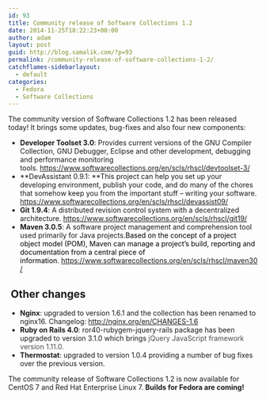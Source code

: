 ```yaml
---
id: 93
title: Community release of Software Collections 1.2
date: 2014-11-25T18:22:23+00:00
author: adam
layout: post
guid: http://blog.samalik.com/?p=93
permalink: /community-release-of-software-collections-1-2/
catchflames-sidebarlayout:
  - default
categories:
  - Fedora
  - Software Collections
---
```

The community version of Software Collections 1.2 has been released today! It brings some updates, bug-fixes and also four new components:

  * **Developer Toolset 3.0**: Provides current versions of the GNU Compiler Collection, GNU Debugger, Eclipse and other development, debugging and performance monitoring tools. <https://www.softwarecollections.org/en/scls/rhscl/devtoolset-3/>
  * **DevAssistant 0.9.1: **This project<span style="font-weight: normal;"> can help you set up your developing environment, publish your code, and do many of the chores that somehow keep you from the important stuff &#8211; </span>writing your software<span style="font-weight: normal;">. </span><https://www.softwarecollections.org/en/scls/rhscl/devassist09/>
  * **Git 1.9.4**: A distributed revision control system with a decentralized architecture. <https://www.softwarecollections.org/en/scls/rhscl/git19/>
  * **Maven 3.0.5**: A software project management and comprehension tool used primarily for Java projects.<span style="font-weight: normal; color: #000000;">Based on the concept of a project object model (POM), Maven can manage a project&#8217;s build, reporting and documentation from a central piece of information.</span> <https://www.softwarecollections.org/en/scls/rhscl/maven30/>

##  Other changes

  * **Nginx**: upgraded to version 1.6.1 and the collection has been renamed to nginx16. Changelog: http://nginx.org/en/CHANGES-1.6
  * **Ruby on Rails 4.0**: ror40-rubygem-jquery-rails package has been upgraded to version 3.1.0 which brings <span style="color: #4c4c4c;">jQuery JavaScript framework version 1.11.0.</span>
  * **Thermostat**: upgraded to version 1.0.4 providing a number of bug fixes over the previous version.

The community release of Software Collections 1.2 is now available for CentOS 7 and Red Hat Enterprise Linux 7. **Builds for Fedora are coming!**